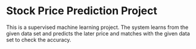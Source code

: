 # Stock Price Prediction Project
This is a supervised machine learning project. 
The system learns from the given data set and predicts the later price and matches with the given data set to check the accuracy.
